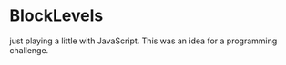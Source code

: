 # BlockLevels

just playing a little with JavaScript. This was an idea for a programming challenge.
